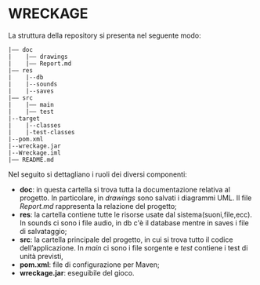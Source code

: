# WRECKAGE

La struttura della repository si presenta nel seguente modo:
```
|–– doc
|    |–– drawings
|    |–– Report.md
|–– res
|    |--db
|    |--sounds
|    |--saves
|–– src
|    |–– main
|    |–– test
|--target
|    |--classes
|    |-test-classes
|--pom.xml
|--wreckage.jar
|--Wreckage.iml
|–– README.md
```

Nel seguito si dettagliano i ruoli dei diversi componenti:
- **doc**: in questa cartella si trova tutta la documentazione relativa al progetto. In particolare, in *drawings* sono salvati i diagrammi UML. Il file *Report.md* rappresenta la relazione del progetto;
- **res**: la cartella contiene tutte le risorse usate dal sistema(suoni,file,ecc). In sounds ci sono i file audio, in db c'è il database mentre in saves i file di salvataggio;
- **src**: la cartella principale del progetto, in cui si trova tutto il codice dell’applicazione. In *main* ci sono i file sorgente e *test* contiene i test di unità previsti,
- **pom.xml**: file di configurazione per Maven;
- **wreckage.jar**: eseguibile del gioco.
